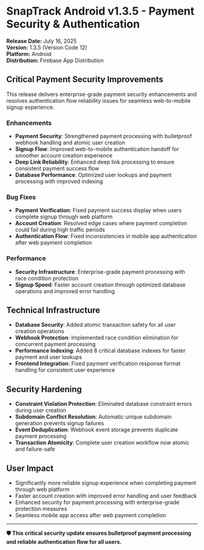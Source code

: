 # SnapTrack Android v1.3.5 - Payment Security & Authentication
 
**Release Date:** July 16, 2025  
**Version:** 1.3.5 (Version Code 12)  
**Platform:** Android  
**Distribution:** Firebase App Distribution

## Critical Payment Security Improvements

This release delivers enterprise-grade payment security enhancements and resolves authentication flow reliability issues for seamless web-to-mobile signup experience.

### Enhancements
- **Payment Security**: Strengthened payment processing with bulletproof webhook handling and atomic user creation
- **Signup Flow**: Improved web-to-mobile authentication handoff for smoother account creation experience
- **Deep Link Reliability**: Enhanced deep link processing to ensure consistent payment success flow
- **Database Performance**: Optimized user lookups and payment processing with improved indexing

### Bug Fixes
- **Payment Verification**: Fixed payment success display when users complete signup through web platform
- **Account Creation**: Resolved edge cases where payment completion could fail during high traffic periods
- **Authentication Flow**: Fixed inconsistencies in mobile app authentication after web payment completion

### Performance
- **Security Infrastructure**: Enterprise-grade payment processing with race condition protection
- **Signup Speed**: Faster account creation through optimized database operations and improved error handling

## Technical Infrastructure
- **Database Security**: Added atomic transaction safety for all user creation operations
- **Webhook Protection**: Implemented race condition elimination for concurrent payment processing
- **Performance Indexing**: Added 8 critical database indexes for faster payment and user lookups
- **Frontend Integration**: Fixed payment verification response format handling for consistent user experience

## Security Hardening
- **Constraint Violation Protection**: Eliminated database constraint errors during user creation
- **Subdomain Conflict Resolution**: Automatic unique subdomain generation prevents signup failures
- **Event Deduplication**: Webhook event storage prevents duplicate payment processing
- **Transaction Atomicity**: Complete user creation workflow now atomic and failure-safe

## User Impact
- Significantly more reliable signup experience when completing payment through web platform
- Faster account creation with improved error handling and user feedback
- Enhanced security for payment processing with enterprise-grade protection measures
- Seamless mobile app access after web payment completion

---

**🛡️ This critical security update ensures bulletproof payment processing and reliable authentication flow for all users.**
